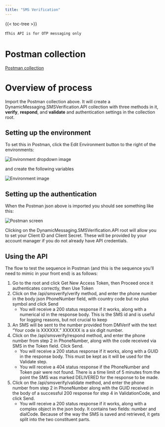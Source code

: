 ```yaml
---
title: "SMS Verification"
---
```


{{< toc-tree >}}


```
❗This API is for OTP messaging only
```

# Postman collection

[Postman collection](/files/dynamicmessaging.smsverification.api.postman_collection.json)

# Overview of process

Import the Postman collection above. It will create a DynamicMessaging.SMSVerification.API collection with three methods in it, **verify**, **respond**, and **validate** and authentication settings in the collection root.

## Setting up the environment

To set this in Postman, click the Edit Environment button to the right of the environments:

![Environment dropdown image](/img/smsverification-settingupenvironmentdropdown.png)

and create the following variables

![Environment image](/img/smsverification-settingupenvironment.png)

## Setting up the authentication

When the Postman json above is imported you should see something like this:

![Postman screen](/img/smsverification-settingupauthentication.png)

Clicking on the DynamicMessaging.SMSVerification.API root will allow you to set your Client ID and Client Secret. These will be provided by your account manager if you do not already have API credentials.

## Using the API

The flow to test the sequence in Postman (and this is the sequence you’ll need to mimic in your front end) is as follows:

1. Go to the root and click Get New Access Token, then Proceed once it authenticates correctly, then Use Token
2. Click on the /api/smsverify/verify method, and enter the phone number in the body json PhoneNumber field, with country code but no plus symbol and click Send
     * You will receive a 200 status response if it works, along with a numerical id in the response body. This is the SMS id and is useful for logging reasons, but not crucial to keep
3. An SMS will be sent to the number provided from DMVerif with the text “Your code is XXXXXX.” XXXXXX is a six digit number.
4. Click on the /api/smsverify/respond method, and enter the phone number from step 2 in PhoneNumber, along with the code received via SMS in the Token field. Click Send.
     * You will receive a 200 status response if it works, along with a GUID in the response body. This must be kept as it will be used for the Validate step.
     * You will receive a 404 status response if the PhoneNumber and Token pair were not found. There is a time limit of 5 minutes from the point the SMS was marked DELIVERED for the response to be made.
5. Click on the /api/smsverify/validate method, and enter the phone number from step 2 in PhoneNumber along with the GUID received in the body of a successful 200 response for step 4 in ValidationCode, and click Send.
     * You will receive a 200 status response if it works, along with a complex object in the json body. It contains two fields: number and dialCode. Because of the way the SMS is saved and retrieved, it gets split into the two constituent parts.
